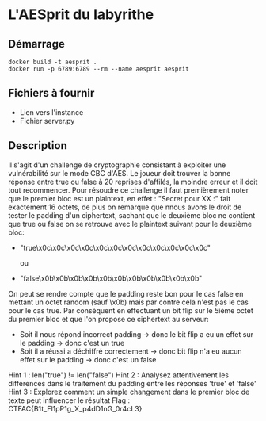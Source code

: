# L'AESprit du labyrithe

## Démarrage

```
docker build -t aesprit .
docker run -p 6789:6789 --rm --name aesprit aesprit
```

## Fichiers à fournir

- Lien vers l'instance
- Fichier server.py

## Description

Il s'agit d'un challenge de cryptographie consistant à exploiter une vulnérabilité sur le mode CBC d'AES. Le joueur doit trouver la bonne réponse entre true ou false à 20 reprises d'affilés, la moindre erreur et il doit tout recommencer.
Pour résoudre ce challenge il faut premièrement noter que le premier bloc est un plaintext, en effet : "Secret pour XX :" fait exactement 16 octets, de plus on remarque que nnous avons le droit de tester le padding d'un ciphertext, sachant que le deuxième bloc ne contient que true ou false on se retrouve avec le plaintext suivant pour le deuxième bloc:
 - "true\x0c\x0c\x0c\x0c\x0c\x0c\x0c\x0c\x0c\x0c\x0c\x0c"
    
    ou 
 
 - "false\x0b\x0b\x0b\x0b\x0b\x0b\x0b\x0b\x0b\x0b\x0b"

On peut se rendre compte que le padding reste bon pour le cas false en mettant un octet random (sauf \x0b) mais par contre cela n'est pas le cas pour le cas true.
Par conséquent en effectuant un bit flip sur le 5ième octet du premier bloc et que l'on propose ce ciphertext au serveur:
 - Soit il nous répond incorrect padding -> donc le bit flip a eu un effet sur le padding -> donc c'est un true
 - Soit il a réussi a déchiffré correctement -> donc bit flip n'a eu aucun effet sur le padding -> donc c'est un false

Hint 1 : len("true") != len("false")
Hint 2 : Analysez attentivement les différences dans le traitement du padding entre les réponses 'true' et 'false'
Hint 3 : Explorez comment un simple changement dans le premier bloc de texte peut influencer le résultat
Flag : CTFAC{B1t_Fl1pP1g_X_p4dD1nG_0r4cL3}